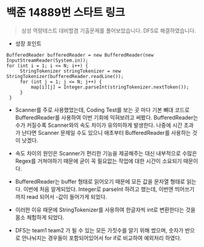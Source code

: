 # 백준 14889번 스타트 링크
> 삼성 역량테스트 대비할겸 기출문제를 풀어보았습니다. DFS로 해결하였습니다.

* 성장 포인트

```
BufferedReader bufferedReader = new BufferedReader(new InputStreamReader(System.in));
for (int i = 1; i <= N; i++) {
     StringTokenizer stringTokenizer = new StringTokenizer(bufferedReader.readLine());
     for (int j = 1; j <= N; j++) {
         map[i][j] = Integer.parseInt(stringTokenizer.nextToken());
     }
 }         
```
* Scanner를 주로 사용했었는데, Coding Test를 보는 곳 마다 기본 뼈대 코드로 BufferedReader를 사용하여 이번 기회에 익혀보려고 써봤다.
BufferedReader는 수가 커질수록 Scanner와의 속도 차이가 유의미하게 발생한다. 나중에 시간 초과가 난다면 Scanner 문제일 수도 있으니 애초부터 BufferedReader를 사용하는 것이 낫겠다.

* 속도 차이의 원인은 Scanner가 편리한 기능을 제공해주는 대신 내부적으로 수많은 Regex를 거쳐야하기 때문에 굳이 꼭 필요없는 작업에 대한 시간이 소요되기 때문이다.

* BufferedReader는 buffer 형태로 읽어오기 때문에 모든 값을 문자열 형태로 읽는다. 이번에 처음 알게되었다. Integer로 parseInt 하려고 했는데, 
이번엔 띄어쓰기까지 read 되어서 -값이 들어가게 되었다. 

*  이러한 이유 때문에 StringTokenizer를 사용하여 한글자씩 int로 변환한다는 것을 몸소 체험하게 되었다.
 
*  DFS는 team1 team2 가 될 수 있는 모든 가짓수를 알기 위해 썼으며, 숫자가 반으로 안나눠지는 경우들이 포함되어있어서 for if로 비교하여 예외처리 하였다.
